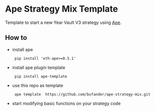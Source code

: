 # Ape Strategy Mix Template

Template to start a new Year Vault V3 strategy using [Ape](https://github.com/ApeWorX/ape). 

## How to
* install ape 

       pip install 'eth-ape>=0.5.1'

* install ape plugin template

       pip install ape-template

* use this repo as template

       ape template  https://github.com/bufander/ape-strategy-mix.git

* start modifying basic functions on your strategy code
